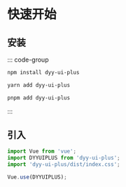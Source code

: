 # 快速开始

## 安装

::: code-group

```sh [npm]
npm install dyy-ui-plus
```

```sh [yarn]
yarn add dyy-ui-plus
```

```sh [pnpm]
pnpm add dyy-ui-plus
```

:::

## 引入

```ts
import Vue from 'vue';
import DYYUIPLUS from 'dyy-ui-plus';
import 'dyy-ui-plus/dist/index.css';

Vue.use(DYYUIPLUS);
```
